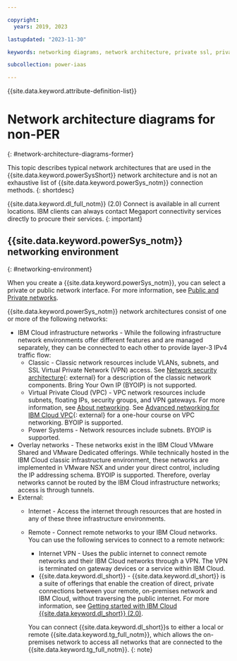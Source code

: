 ```yaml
---

copyright:
  years: 2019, 2023

lastupdated: "2023-11-30"

keywords: networking diagrams, network architecture, private ssl, private ipsec, direct link connect, colocation, data center, cloud connect, megaport

subcollection: power-iaas

---
```


{{site.data.keyword.attribute-definition-list}}

# Network architecture diagrams for non-PER
{: #network-architecture-diagrams-former}

This topic describes typical network architectures that are used in the {{site.data.keyword.powerSysShort}} network architecture and is not an exhaustive list of {{site.data.keyword.powerSys_notm}} connection methods.
{: shortdesc}

{{site.data.keyword.dl_full_notm}} (2.0) Connect is available in all current locations. IBM clients can always contact Megaport connectivity services directly to procure their services.
{: important}

## {{site.data.keyword.powerSys_notm}} networking environment
{: #networking-environment}

When you create a {{site.data.keyword.powerSys_notm}}, you can select a private or public network interface. For more information, see [Public and Private networks](/docs/power-iaas?topic=power-iaas-about-virtual-server#public-private-networks).  

{{site.data.keyword.powerSys_notm}} network architectures consist of one or more of the following networks:

- IBM Cloud infrastructure networks - While the following infrastructure network environments offer different features and are managed separately, they can be connected to each other to provide layer-3 IPv4 traffic flow: 
    - Classic - Classic network resources include VLANs, subnets, and SSL Virtual Private Network (VPN) access. See [Network security architecture](https://www.ibm.com/cloud/architecture/architectures/network-security-arch/){: external} for a description of the classic network components. Bring Your Own IP (BYOIP) is not supported. 
    - Virtual Private Cloud (VPC) - VPC network resources include subnets, floating IPs, security groups, and VPN gateways. For more information, see [About networking](/docs/vpc?topic=vpc-about-networking-for-vpc). See [Advanced networking for IBM Cloud VPC](https://www.ibm.com/cloud/architecture/content/course/advanced-networking-for-vpc/){: external} for a one-hour course on VPC networking. BYOIP is supported.  
    - Power Systems - Network resources include subnets. BYOIP is supported.
- Overlay networks - These networks exist in the IBM Cloud VMware Shared and VMware Dedicated offerings. While technically hosted in the IBM Cloud classic infrastructure environment, these networks are implemented in VMware NSX and under your direct control, including the IP addressing schema. BYOIP is supported. Therefore, overlay networks cannot be routed by the IBM Cloud infrastructure networks; access is through tunnels. 
- External:
    - Internet - Access the internet through resources that are hosted in any of these three infrastructure environments.
    - Remote - Connect remote networks to your IBM Cloud networks. You can use the following services to connect to a remote network:
        - Internet VPN - Uses the public internet to connect remote networks and their IBM Cloud networks through a VPN. The VPN is terminated on gateway devices or a service within IBM Cloud.
        - {{site.data.keyword.dl_short}} - {{site.data.keyword.dl_short}} is a suite of offerings that enable the creation of direct, private connections between your remote, on-premises network and IBM Cloud, without traversing the public internet. For more information, see [Getting started with IBM Cloud {{site.data.keyword.dl_short}} (2.0)](/docs/dl?topic=dl-get-started-with-ibm-cloud-dl). 

      You can connect {{site.data.keyword.dl_short}}s to either a local or remote {{site.data.keyword.tg_full_notm}}, which allows the on-premises network to access all networks that are connected to the {{site.data.keyword.tg_full_notm}}.
      {: note}
